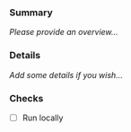 ### Summary
_Please provide an overview..._

### Details
_Add some details if you wish..._ 

### Checks
- [ ] Run locally
